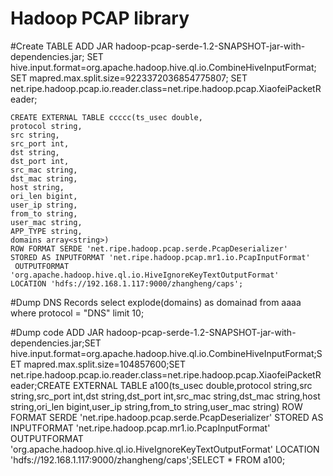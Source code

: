 Hadoop PCAP library
===================

#Create TABLE
    ADD JAR hadoop-pcap-serde-1.2-SNAPSHOT-jar-with-dependencies.jar;
    SET hive.input.format=org.apache.hadoop.hive.ql.io.CombineHiveInputFormat;
    SET mapred.max.split.size=9223372036854775807;
    SET net.ripe.hadoop.pcap.io.reader.class=net.ripe.hadoop.pcap.XiaofeiPacketReader;
    
    CREATE EXTERNAL TABLE ccccc(ts_usec double,
    protocol string,
    src string,
    src_port int,
    dst string,
    dst_port int,
    src_mac string,
    dst_mac string,
    host string,
    ori_len bigint,
    user_ip string,
    from_to string,
    user_mac string,
    APP_TYPE string,
    domains array<string>)
    ROW FORMAT SERDE 'net.ripe.hadoop.pcap.serde.PcapDeserializer'
    STORED AS INPUTFORMAT 'net.ripe.hadoop.pcap.mr1.io.PcapInputFormat'
     OUTPUTFORMAT 'org.apache.hadoop.hive.ql.io.HiveIgnoreKeyTextOutputFormat'
    LOCATION 'hdfs://192.168.1.117:9000/zhangheng/caps';
#Dump DNS Records
    select explode(domains) as domainad from aaaa where protocol = "DNS" limit 10;

#Dump code
	ADD JAR hadoop-pcap-serde-1.2-SNAPSHOT-jar-with-dependencies.jar;SET hive.input.format=org.apache.hadoop.hive.ql.io.CombineHiveInputFormat;SET mapred.max.split.size=104857600;SET net.ripe.hadoop.pcap.io.reader.class=net.ripe.hadoop.pcap.XiaofeiPacketReader;CREATE EXTERNAL TABLE a100(ts_usec double,protocol string,src string,src_port int,dst string,dst_port int,src_mac string,dst_mac string,host string,ori_len bigint,user_ip string,from_to string,user_mac string) ROW FORMAT SERDE 'net.ripe.hadoop.pcap.serde.PcapDeserializer' STORED AS INPUTFORMAT 'net.ripe.hadoop.pcap.mr1.io.PcapInputFormat' OUTPUTFORMAT 'org.apache.hadoop.hive.ql.io.HiveIgnoreKeyTextOutputFormat' LOCATION 'hdfs://192.168.1.117:9000/zhangheng/caps';SELECT * FROM a100;